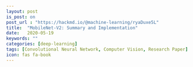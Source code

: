 ```yaml
---
layout: post
is_post: on
post_url : "https://hackmd.io/@machine-learning/ryaDuxe5L"
title:  "MobileNet-V2: Summary and Implementation"
date:   2020-05-19
keywords: ""
categories: [deep-learning]
tags: [Convolutional Neural Network, Computer Vision, Research Paper]
icon: fas fa-book
---
```

